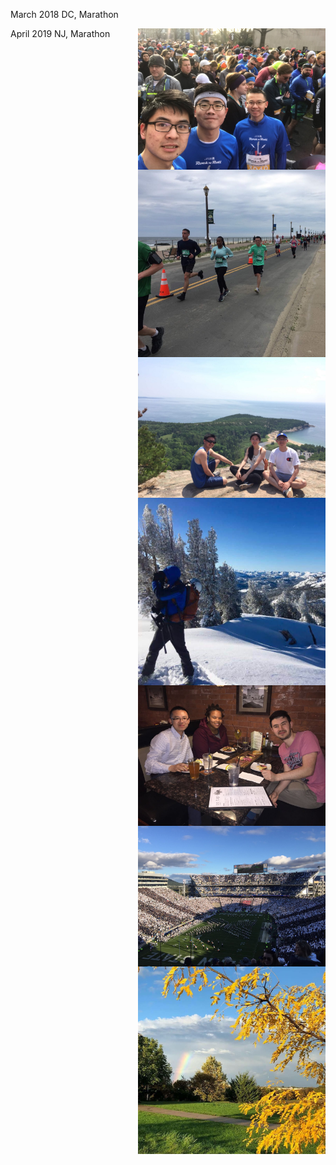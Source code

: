 
March 2018 DC, Marathon

<img align="right" src="/assets/img/m.jpg" alt="" width="300">

April 2019 NJ, Marathon

<img align="right" src="/assets/img/marathon2.jpeg" alt="" width="300">


<img align="right" src="/assets/img/acadia2.jpeg" alt="" width="300">

<img align="right" src="/assets/img/skiing.jpeg" alt="" width="300">

<img align="right" src="/assets/img/Intern.jpeg" alt="" width="300">

<img align="right" src="/assets/img/football.jpeg" alt="" width="300">

<img align="right" src="/assets/img/statecollege.jpeg" alt="" width="300">

